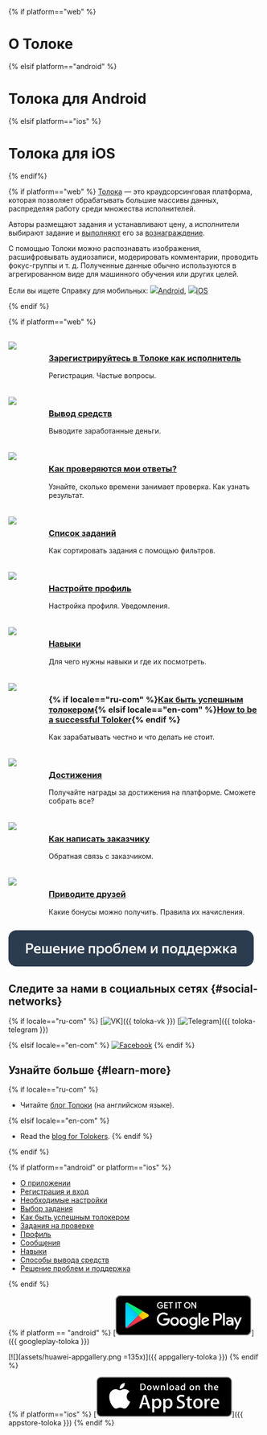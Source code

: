 <style scoped>
    .grid-container {
        display: grid;
        grid-template-columns: repeat(auto-fit, minmax(300px, 1fr));
        row-gap: 20px;
        align-items: start;
    }

    .grid-item {
        display: flex;
        flex-direction: row;
    }

    .gallery_img {
        width: 70px;
        flex: 0 0 auto;
        margin-right: 10px;
    }
</style>

{% if platform=="web" %}
# О Толоке
{% elsif platform=="android" %}
# Толока для Android
{% elsif platform=="ios" %}
# Толока для iOS
{% endif%}

{% if platform=="web" %}
[Толока](http://toloka.yandex.ru/) — это краудсорсинговая платформа, которая позволяет обрабатывать большие массивы данных, распределяя работу среди множества исполнителей.

Авторы размещают задания и устанавливают цену, а исполнители выбирают задание и [выполняют](./tasks.md) его за [вознаграждение](./priemka.md#pay).

С помощью Толоки можно распознавать изображения, расшифровывать аудиозаписи, модерировать комментарии, проводить фокус-группы и т. д. Полученные данные обычно используются в агрегированном виде для машинного обучения или других целей.

Если вы ищете Справку для мобильных: ![](https://yastatic.net/s3/doc-binary/src/support/toloka-tolokers/ru/main/icon_android.png)[Android](../android/index.md ), ![](https://yastatic.net/s3/doc-binary/src/support/toloka-tolokers/ru/main/icon_apple.png)[iOS](../ios/index.md)

{% endif %}

{% if platform=="web" %}
<br/>
<br/>
<div class="grid-container">
    <div class="grid-item">
        <div class="gallery_img"><img src="https://yastatic.net/s3/doc-binary/src/support/toloka-tolokers/ru/main/registration.svg"></div>
        <div>
            <h3><a href="register">Зарегистрируйтесь в Толоке как исполнитель</a></h3>
			<p>Регистрация. Частые вопросы. </p>
        </div>
    </div>
    <div class="grid-item">
        <div class="gallery_img"><img src="https://yastatic.net/s3/doc-binary/src/support/toloka-tolokers/ru/main/withdrawal-money.svg"></div>
        <div>
            <h3><a href="pay/about">Вывод средств</a></h3>
			<p>Выводите заработанные деньги.</p>
        </div>
    </div>
    <div class="grid-item">
       <div class="gallery_img"><img src="https://yastatic.net/s3/doc-binary/src/support/toloka-tolokers/ru/main/check-responses.svg"></div>
        <div>
            <h3><a href="priemka">Как проверяются мои ответы?</a></h3>
			<p>Узнайте, сколько времени занимает проверка. Как узнать результат.</p>
        </div>
    </div>
    <div class="grid-item">
        <div class="gallery_img"><img src="https://yastatic.net/s3/doc-binary/src/support/toloka-tolokers/ru/main/task-list.svg"></div>
        <div>
            <h3><a href="task-select">Список заданий</a></h3>
			<p>Как сортировать задания с помощью фильтров.</p>
        </div>
    </div>
    <div class="grid-item">
        <div class="gallery_img"><img src="https://yastatic.net/s3/doc-binary/src/support/toloka-tolokers/ru/main/set-up-registration.svg"></div>
        <div>
            <h3><a href="profile">Настройте профиль</a></h3>
            <p>Настройка профиля. Уведомления.</p>
        </div>
    </div>
    <div class="grid-item">
        <div class="gallery_img"><img src="https://yastatic.net/s3/doc-binary/src/support/toloka-tolokers/ru/main/skills.svg"></div>
        <div>
            <h3><a href="skills">Навыки</a></h3>
            <p>Для чего нужны навыки и где их посмотреть.</p>
        </div>
    </div>
    <div class="grid-item">
        <div class="gallery_img"><img src="https://yastatic.net/s3/doc-binary/src/support/toloka-tolokers/ru/main/good-performer.svg"></div>
        <div>
            <h3>{% if locale=="ru-com" %}<a href="tasks">Как быть успешным толокером</a>{% elsif locale=="en-com" %}<a href="tasks">How to be a successful Toloker</a>{% endif %}</a></h3>
            <p>Как зарабатывать честно и что делать не стоит.</p>
        </div>
    </div>
	<div class="grid-item">
        <div class="gallery_img"><img src="https://yastatic.net/s3/doc-binary/src/support/toloka-tolokers/ru/main/achievements.svg"></div>
        <div>
            <h3><a href="achievements">Достижения</a></h3>
            <p>Получайте награды за достижения на платформе. Сможете собрать все?</p>
        </div>
    </div>
	    <div class="grid-item">
        <div class="gallery_img"><img src="https://yastatic.net/s3/doc-binary/src/support/toloka-tolokers/ru/main/feedback.svg"></div>
        <div>
            <h3><a href="messages">Как написать заказчику</a></h3>
            <p>Обратная связь с заказчиком.</p>
        </div>
    </div>
	    <div class="grid-item">
        <div class="gallery_img"><img src="https://yastatic.net/s3/doc-binary/src/support/toloka-tolokers/ru/main/bring-friends.svg"></div>
        <div>
            <h3><a href="referal">Приводите друзей</a></h3>
            <p>Какие бонусы можно получить. Правила их начисления.</p>
        </div>
    </div>
</div>


[![Решение проблем и поддержка](assets/buttons/troubleshooting.svg)](troubleshooting/troubleshooting.md#not_working_properly)

## Следите за нами в социальных сетях {#social-networks}
{% if locale=="ru-com" %}
[![VK](https://yastatic.net/s3/doc-binary/src/support/toloka-tolokers/ru/SocialNetwork/Vkontakte.svg)]({{ toloka-vk }}) [![Telegram](https://yastatic.net/s3/doc-binary/src/support/toloka-tolokers/ru/SocialNetwork/telegram_1.svg)]({{ toloka-telegram }})

{% elsif locale=="en-com" %}
[![Facebook](https://yastatic.net/s3/doc-binary/freeze/ru/toloka-common/dc064a5532d1ce00cf445f471aa007dcc48502f7.svg)](https://www.facebook.com/tolokaworldwide)
{% endif %}

## Узнайте больше {#learn-more}

{% if locale=="ru-com" %}
* Читайте [блог Толоки](https://join.toloka.ai/blog/) (на английском языке).

{% elsif locale=="en-com" %}
* Read the [blog for Tolokers](https://join.toloka.ai/blog/).
{% endif %}

{% endif %}

{% if platform=="android" or platform=="ios" %}

* [О приложении](about.md)
* [Регистрация и вход](auth.md)
* [Необходимые настройки](settings.md)
* [Выбор задания](task-select.md)
* [Как быть успешным толокером](tasks.md)
* [Задания на проверке](priemka.md)
* [Профиль](profile.md)
* [Сообщения](messages.md)
* [Навыки](skills.md)
* [Способы вывода средств](pay/about.md)
* [Решение проблем и поддержка](troubleshooting/troubleshooting.md)

{% endif %}

{% if platform == "android" %}
[![](assets/googleplay.svg)]({{ googleplay-toloka }})

[![](assets/huawei-appgallery.png =135x)]({{ appgallery-toloka }})
{% endif %}

{% if platform=="ios" %}
[![](assets/appstore.svg)]({{ appstore-toloka }})
{% endif %}